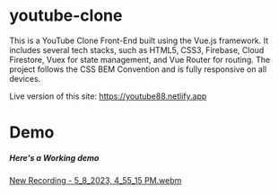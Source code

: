 # youtube-clone


This is a YouTube Clone Front-End built using the Vue.js framework. It includes several tech stacks, such as HTML5, CSS3, Firebase, Cloud Firestore, Vuex for state management, and Vue Router for routing. The project follows the CSS BEM Convention and is fully responsive on all devices.

Live version of this site: https://youtube88.netlify.app

# Demo

##### Here's a Working demo
[New Recording - 5_8_2023, 4_55_15 PM.webm](https://user-images.githubusercontent.com/97788837/236807757-6f314f53-071c-4d97-b6b3-754cdcdd6314.webm)
